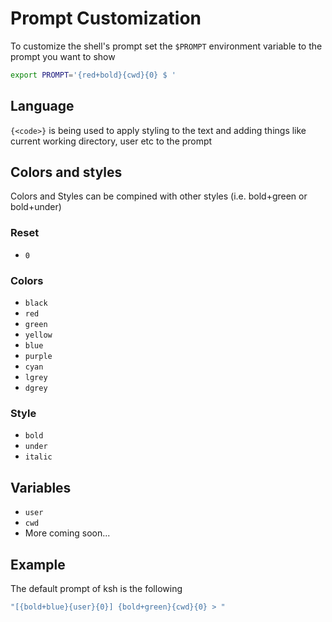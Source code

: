 # Prompt Customization

To customize the shell's prompt set the `$PROMPT` environment variable to the prompt you want to show

```bash
export PROMPT='{red+bold}{cwd}{0} $ '
```

## Language

`{<code>}` is being used to apply styling to the text and adding things like current working directory, user etc to the prompt

## Colors and styles

Colors and Styles can be compined with other styles (i.e. bold+green or bold+under)

### Reset 

- `0`

### Colors

- `black`
- `red`
- `green`
- `yellow`
- `blue`
- `purple`
- `cyan`
- `lgrey`
- `dgrey`

### Style

- `bold`
- `under`
- `italic`

## Variables

- `user`
- `cwd`
- More coming soon...

## Example

The default prompt of ksh is the following

```c
"[{bold+blue}{user}{0}] {bold+green}{cwd}{0} > "
```
